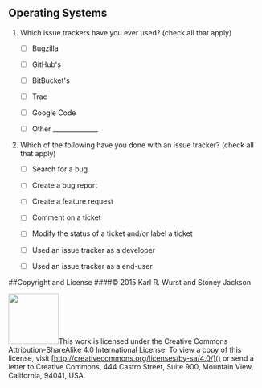 
## Operating Systems

1. Which issue trackers have you ever used? (check all that apply)

    - [ ] Bugzilla
    - [ ] GitHub's
    - [ ] BitBucket's
    - [ ] Trac
    - [ ] Google Code
    - [ ] Other ______________


1. Which of the following have you done with an issue tracker?
   (check all that apply)

    - [ ] Search for a bug
    - [ ] Create a bug report
    - [ ] Create a feature request
    - [ ] Comment on a ticket
    - [ ] Modify the status of a ticket and/or label a ticket
    - [ ] Used an issue tracker as a developer
    - [ ] Used an issue tracker as a end-user


##Copyright and License
####&copy; 2015 Karl R. Wurst and Stoney Jackson

<img src="http://mirrors.creativecommons.org/presskit/buttons/88x31/png/by-sa.png" width=100px/>This work is licensed under the Creative Commons Attribution-ShareAlike 4.0 International License. To view a copy of this license, visit [http://creativecommons.org/licenses/by-sa/4.0/]() or send a letter to Creative Commons, 444 Castro Street, Suite 900, Mountain View, California, 94041, USA.
